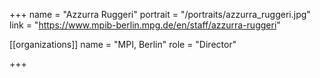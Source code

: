 +++
name = "Azzurra Ruggeri"
portrait = "/portraits/azzurra_ruggeri.jpg"
link = "https://www.mpib-berlin.mpg.de/en/staff/azzurra-ruggeri"

[[organizations]]
    name = "MPI, Berlin"
    role = "Director"

+++
